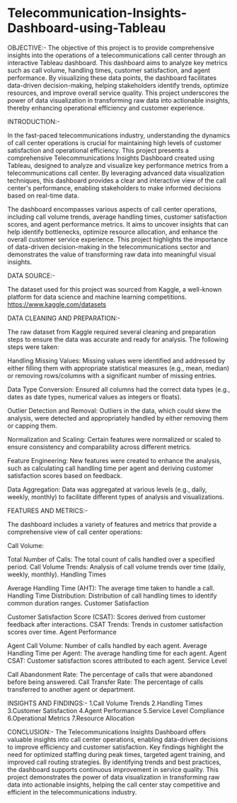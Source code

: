 # Telecommunication-Insights-Dashboard-using-Tableau

OBJECTIVE:-
The objective of this project is to provide comprehensive insights into the operations of a telecommunications call center through an interactive Tableau dashboard. This dashboard aims to analyze key metrics such as call volume, handling times, customer satisfaction, and agent performance. By visualizing these data points, the dashboard facilitates data-driven decision-making, helping stakeholders identify trends, optimize resources, and improve overall service quality. This project underscores the power of data visualization in transforming raw data into actionable insights, thereby enhancing operational efficiency and customer experience.

INTRODUCTION:-

In the fast-paced telecommunications industry, understanding the dynamics of call center operations is crucial for maintaining high levels of customer satisfaction and operational efficiency. This project presents a comprehensive Telecommunications Insights Dashboard created using Tableau, designed to analyze and visualize key performance metrics from a telecommunications call center. By leveraging advanced data visualization techniques, this dashboard provides a clear and interactive view of the call center's performance, enabling stakeholders to make informed decisions based on real-time data.

The dashboard encompasses various aspects of call center operations, including call volume trends, average handling times, customer satisfaction scores, and agent performance metrics. It aims to uncover insights that can help identify bottlenecks, optimize resource allocation, and enhance the overall customer service experience. This project highlights the importance of data-driven decision-making in the telecommunications sector and demonstrates the value of transforming raw data into meaningful visual insights.

DATA SOURCE:-

The dataset used for this project was sourced from Kaggle, a well-known platform for data science and machine learning competitions.
https://www.kaggle.com/datasets

DATA CLEANING AND PREPARATION:-

The raw dataset from Kaggle required several cleaning and preparation steps to ensure the data was accurate and ready for analysis. The following steps were taken:

Handling Missing Values: 
Missing values were identified and addressed by either filling them with appropriate statistical measures (e.g., mean, median) or removing rows/columns with a significant number of missing entries.

Data Type Conversion: 
Ensured all columns had the correct data types (e.g., dates as date types, numerical values as integers or floats).

Outlier Detection and Removal: 
Outliers in the data, which could skew the analysis, were detected and appropriately handled by either removing them or capping them.

Normalization and Scaling: 
Certain features were normalized or scaled to ensure consistency and comparability across different metrics.

Feature Engineering:
New features were created to enhance the analysis, such as calculating call handling time per agent and deriving customer satisfaction scores based on feedback.

Data Aggregation:
Data was aggregated at various levels (e.g., daily, weekly, monthly) to facilitate different types of analysis and visualizations.

FEATURES AND METRICS:-

The dashboard includes a variety of features and metrics that provide a comprehensive view of call center operations:

Call Volume:

Total Number of Calls: The total count of calls handled over a specified period.
Call Volume Trends: Analysis of call volume trends over time (daily, weekly, monthly).
Handling Times

Average Handling Time (AHT): 
The average time taken to handle a call.
Handling Time Distribution: Distribution of call handling times to identify common duration ranges.
Customer Satisfaction

Customer Satisfaction Score (CSAT): 
Scores derived from customer feedback after interactions.
CSAT Trends: Trends in customer satisfaction scores over time.
Agent Performance

Agent Call Volume:
Number of calls handled by each agent.
Average Handling Time per Agent: The average handling time for each agent.
Agent CSAT: Customer satisfaction scores attributed to each agent.
Service Level

Call Abandonment Rate:
The percentage of calls that were abandoned before being answered.
Call Transfer Rate: The percentage of calls transferred to another agent or department.

INSIGHTS AND FINDINGS:-
1.Call Volume Trends
2.Handling Times
3.Customer Satisfaction
4.Agent Performance
5.Service Level Compliance
6.Operational Metrics
7.Resource Allocation

CONCLUSION:-
The Telecommunications Insights Dashboard offers valuable insights into call center operations, enabling data-driven decisions to improve efficiency and customer satisfaction. Key findings highlight the need for optimized staffing during peak times, targeted agent training, and improved call routing strategies. By identifying trends and best practices, the dashboard supports continuous improvement in service quality. This project demonstrates the power of data visualization in transforming raw data into actionable insights, helping the call center stay competitive and efficient in the telecommunications industry.



